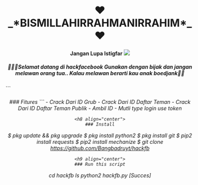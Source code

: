 <h1 align="center">
    ❤_*BISMILLAHIRRAHMANIRRAHIM*_❤
</h1>
<h4 align="center">
  Jangan Lupa Istigfar


<img src="https://github.com/Gie290/hackfb/blob/main/IMG_20201228_195926.jpg" />

<h5 align="center">
💪💪💪Selamat datang di hackfacebook
Gunakan dengan bijak dan jangan melawan orang tua..
Kalau melawan berarti kau anak boedjank💪💪 </h1>
```
<h6 align="center">
### Fitures
```
- Crack Dari  ID Grub
- Crack Dari  ID Daftar Teman
- Crack Dari  ID Daftar Teman Publik
- Ambil ID


<h7 align="center">
- Mutli type login use token

```
<h8 align="center">
### Install
```
$ pkg update && pkg upgrade
$ pkg install python2
$ pkg install git
$ pip2 install requests
$ pip2 install mechanize
$ git clone https://github.com/Bangbadruyt/hackfb
```
<h9 align="center">
### Run this script
```
<h9 align="center">
cd hackfb
ls
python2 hackfb.py
[Succes]
